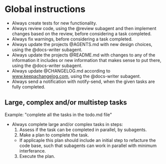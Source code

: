 # Global instructions
- Always create tests for new functionality.
- Always review code, using the @review subagent and then implement changes based on the review, before considering a task completed.
- Always fix warnings, before considering a task completed.
- Always update the projects @AGENTS.md with new design choices, using the @docs-writer subagent.
- Always update the projects @README.md with changes to any of the information it includes or new information that makes sense to put there, using the @docs-writer subagent.
- Always update @CHANGELOG.md according to www.keepachangelog.com, using the @docs-writer subagent.
- Always send a notification with notify-send, when the given tasks are fully completed.

## Large, complex and/or multistep tasks
Example: "complete all the tasks in the todo.md file"
- Always complete large and/or complex tasks in steps:
  1. Assess if the task can be completed in parallel, by subagents.
  2. Make a plan to complete the task.
    - If applicaple this plan should include an initial step to refacture the code base, such that subagents can work in parallel with minimum interferance.
  3. Execute the plan.
